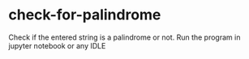 # check-for-palindrome
Check if the entered string is a palindrome or not.
Run the program in jupyter notebook or any IDLE
